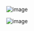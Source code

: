 ![image](https://github.com/user-attachments/assets/151b48fd-5927-45e0-b972-077aabbd8c3f)

![image](https://github.com/user-attachments/assets/eb78b436-92a4-4276-98f8-cc1fd0e0af6a)
